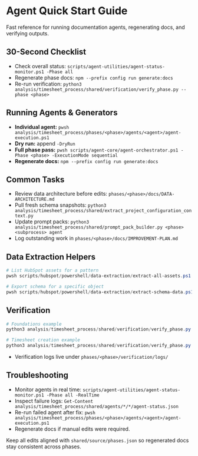 # Agent Quick Start Guide

Fast reference for running documentation agents, regenerating docs, and verifying outputs.

## 30-Second Checklist
- Check overall status: `scripts/agent-utilities/agent-status-monitor.ps1 -Phase all`
- Regenerate phase docs: `npm --prefix config run generate:docs`
- Re-run verification: `python3 analysis/timesheet_process/shared/verification/verify_phase.py --phase <phase>`

## Running Agents & Generators
- **Individual agent:** `pwsh analysis/timesheet_process/phases/<phase>/agents/<agent>/agent-execution.ps1`
- **Dry run:** append `-DryRun`
- **Full phase pass:** `pwsh scripts/agent-core/agent-orchestrator.ps1 -Phase <phase> -ExecutionMode sequential`
- **Regenerate docs:** `npm --prefix config run generate:docs`

## Common Tasks
- Review data architecture before edits: `phases/<phase>/docs/DATA-ARCHITECTURE.md`
- Pull fresh schema snapshots: `python3 analysis/timesheet_process/shared/extract_project_configuration_context.py`
- Update prompt packs: `python3 analysis/timesheet_process/shared/prompt_pack_builder.py <phase> <subprocess> agent`
- Log outstanding work in `phases/<phase>/docs/IMPROVEMENT-PLAN.md`

## Data Extraction Helpers
```powershell
# List HubSpot assets for a pattern
pwsh scripts/hubspot/powershell/data-extraction/extract-all-assets.ps1 -AssetType all -Filter '*approval*' -OutputFormat csv

# Export schema for a specific object
pwsh scripts/hubspot/powershell/data-extraction/extract-schema-data.ps1 -ObjectType hj_projects -PropertyFilter '*'
```

## Verification
```powershell
# Foundations example
python3 analysis/timesheet_process/shared/verification/verify_phase.py --phase 01-foundation

# Timesheet creation example
python3 analysis/timesheet_process/shared/verification/verify_phase.py --phase 02-timesheet-creation --trace analysis/timesheet_process/phases/02-timesheet-creation/docs/TRACE.md
```
- Verification logs live under `phases/<phase>/verification/logs/`

## Troubleshooting
- Monitor agents in real time: `scripts/agent-utilities/agent-status-monitor.ps1 -Phase all -RealTime`
- Inspect failure logs: `Get-Content analysis/timesheet_process/shared/agents/*/*/agent-status.json`
- Re-run failed agent after fix: `pwsh analysis/timesheet_process/phases/<phase>/agents/<agent>/agent-execution.ps1`
- Regenerate docs if manual edits were required.

Keep all edits aligned with `shared/source/phases.json` so regenerated docs stay consistent across phases.